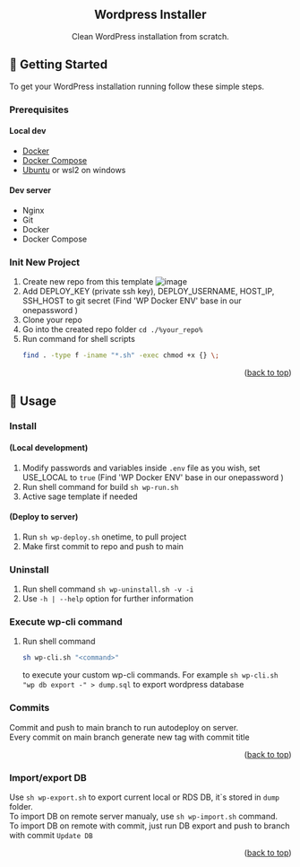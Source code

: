 <div id="top"></div>

<!-- PROJECT SHIELDS -->
<!--
*** I'm using markdown "reference style" links for readability.
*** Reference links are enclosed in brackets [ ] instead of parentheses ( ).
*** See the bottom of this document for the declaration of the reference variables
*** for contributors-url, forks-url, etc. This is an optional, concise syntax you may use.
*** https://www.markdownguide.org/basic-syntax/#reference-style-links
-->


<h2 align="center">Wordpress Installer</h2>
  <p align="center">
    Clean WordPress installation from scratch.
  </p>
</div>




<!-- GETTING STARTED -->
## 🏃 Getting Started

To get your WordPress installation running follow these simple steps.

### Prerequisites

#### Local dev
* [Docker](https://www.docker.com/)
* [Docker Compose](https://docs.docker.com/compose/)
* [Ubuntu](https://ubuntu.com/) or wsl2 on windows
#### Dev server
* Nginx
* Git
* Docker
* Docker Compose

### Init New Project

1. Create new repo from this template
![image](https://user-images.githubusercontent.com/67096472/208317268-896a490c-94ea-44e6-85f4-c17429246aff.png)
2. Add DEPLOY_KEY (private ssh key), DEPLOY_USERNAME, HOST_IP, SSH_HOST to git secret (Find 'WP Docker ENV' base in our onepassword )
3. Clone your repo
4. Go into the created repo folder 
   ```cd ./%your_repo%```
5. Run command for shell scripts
   ```sh 
   find . -type f -iname "*.sh" -exec chmod +x {} \;
   ``` 
<p align="right">(<a href="#top">back to top</a>)</p>



<!-- USAGE EXAMPLES -->
## 🚀 Usage

### Install
#### (Local development)
1. Modify passwords and variables inside ```.env``` file as you wish, set USE_LOCAL to ```true``` (Find 'WP Docker ENV' base in our onepassword ) 
2. Run shell command for build
   ```sh wp-run.sh ```
3. Active sage template if needed

#### (Deploy to server)
 
1. Run ```sh wp-deploy.sh``` onetime, to pull project
2. Make first commit to repo and push to main

### Uninstall

1. Run shell command
   ```sh wp-uninstall.sh -v -i```
2. Use ```-h | --help``` option for further information

### Execute wp-cli command
1. Run shell command
   ```sh
   sh wp-cli.sh "<command>"
   ```
   to execute your custom wp-cli commands. For example ```sh wp-cli.sh "wp db export -" > dump.sql``` to export wordpress database


### Commits

Commit and push to main branch to run autodeploy on server. <br />
Every commit on main branch generate new tag with commit title

<p align="right">(<a href="#top">back to top</a>)</p>

### Import/export DB

Use ```sh wp-export.sh``` to export current local or RDS DB, it`s stored in ```dump``` folder.<br />
To import DB on remote server manualy, use ```sh wp-import.sh``` command.<br />
To import DB on remote with commit, just run DB export and push to branch with commit ```Update DB```
<p align="right">(<a href="#top">back to top</a>)</p>